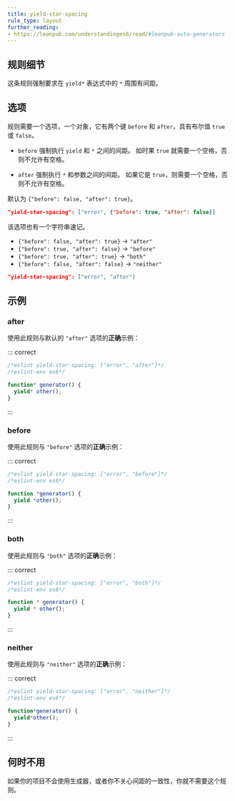 ```yaml
---
title: yield-star-spacing
rule_type: layout
further_reading:
- https://leanpub.com/understandinges6/read/#leanpub-auto-generators
---
```


## 规则细节

这条规则强制要求在 `yield*` 表达式中的 `*` 周围有间距。

## 选项

规则需要一个选项，一个对象，它有两个键 `before` 和 `after`，具有布尔值 `true` 或 `false`。

* `before` 强制执行 `yield` 和 `*` 之间的间距。
  如时果 `true` 就需要一个空格，否则不允许有空格。

* `after` 强制执行 `*` 和参数之间的间距。
  如果它是 `true`，则需要一个空格，否则不允许有空格。

默认为 `{"before": false, "after": true}`。

```json
"yield-star-spacing": ["error", {"before": true, "after": false}]
```

该选项也有一个字符串速记。

* `{"before": false, "after": true}` → `"after"`
* `{"before": true, "after": false}` → `"before"`
* `{"before": true, "after": true}` → `"both"`
* `{"before": false, "after": false}` → `"neither"`

```json
"yield-star-spacing": ["error", "after"]
```

## 示例

### after

使用此规则与默认的 `"after"` 选项的**正确**示例：

::: correct

```js
/*eslint yield-star-spacing: ["error", "after"]*/
/*eslint-env es6*/

function* generator() {
  yield* other();
}
```

:::

### before

使用此规则与 `"before"` 选项的**正确**示例：

::: correct

```js
/*eslint yield-star-spacing: ["error", "before"]*/
/*eslint-env es6*/

function *generator() {
  yield *other();
}
```

:::

### both

使用此规则与 `"both"` 选项的**正确**示例：

::: correct

```js
/*eslint yield-star-spacing: ["error", "both"]*/
/*eslint-env es6*/

function * generator() {
  yield * other();
}
```

:::

### neither

使用此规则与 `"neither"` 选项的**正确**示例：

::: correct

```js
/*eslint yield-star-spacing: ["error", "neither"]*/
/*eslint-env es6*/

function*generator() {
  yield*other();
}
```

:::

## 何时不用

如果你的项目不会使用生成器，或者你不关心间距的一致性，你就不需要这个规则。
